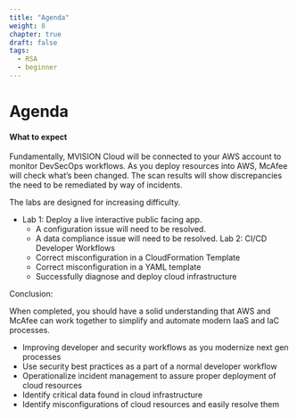 ```yaml
---
title: "Agenda"
weight: 8
chapter: true
draft: false
tags:
  - RSA
  - beginner
---
```


# Agenda

#### What to expect

Fundamentally, MVISION Cloud will be connected to your AWS account to monitor DevSecOps workflows. As you deploy resources into AWS, McAfee will check what’s been changed. The scan results will show discrepancies the need to be remediated by way of incidents. 

The labs are designed for increasing difficulty.
- Lab 1: Deploy a live interactive public facing app. 
     - A configuration issue will need to be resolved. 
     - A data compliance issue will need to be resolved. 
Lab 2:  CI/CD Developer Workflows 
     - Correct misconfiguration in a CloudFormation Template
     - Correct misconfiguration in a YAML template
     - Successfully diagnose and deploy cloud infrastructure

Conclusion: 

When completed, you should have a solid understanding that AWS and McAfee can work together to simplify and automate modern IaaS and IaC processes. 

  - Improving developer and security workflows as you modernize next gen processes
  - Use security best practices as a part of a normal developer workflow
  - Operationalize incident management to assure proper deployment of cloud resources
  - Identify critical data found in cloud infrastructure
  - Identify misconfigurations of cloud resources and easily resolve them 


